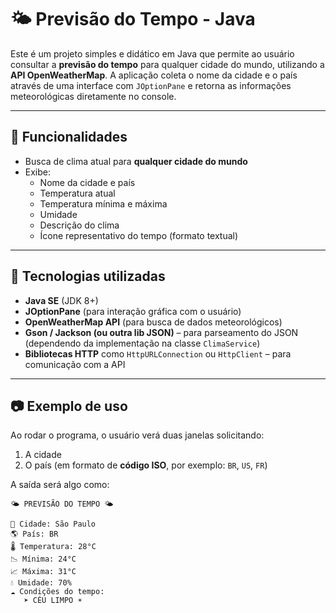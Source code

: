 
# 🌤️ Previsão do Tempo - Java

Este é um projeto simples e didático em Java que permite ao usuário consultar a **previsão do tempo** para qualquer cidade do mundo, utilizando a **API OpenWeatherMap**. A aplicação coleta o nome da cidade e o país através de uma interface com `JOptionPane` e retorna as informações meteorológicas diretamente no console.

---

## 📌 Funcionalidades

- Busca de clima atual para **qualquer cidade do mundo**
- Exibe:
  - Nome da cidade e país
  - Temperatura atual
  - Temperatura mínima e máxima
  - Umidade
  - Descrição do clima
  - Ícone representativo do tempo (formato textual)

---

## 🧰 Tecnologias utilizadas

- **Java SE** (JDK 8+)
- **JOptionPane** (para interação gráfica com o usuário)
- **OpenWeatherMap API** (para busca de dados meteorológicos)
- **Gson / Jackson (ou outra lib JSON)** – para parseamento do JSON (dependendo da implementação na classe `ClimaService`)
- **Bibliotecas HTTP** como `HttpURLConnection` ou `HttpClient` – para comunicação com a API

---

## 📷 Exemplo de uso

Ao rodar o programa, o usuário verá duas janelas solicitando:

1. A cidade
2. O país (em formato de **código ISO**, por exemplo: `BR`, `US`, `FR`)

A saída será algo como:

```
🌤️ PREVISÃO DO TEMPO 🌤️

📍 Cidade: São Paulo  
🌎 País: BR  
🌡️ Temperatura: 28°C  
📉 Mínima: 24°C  
📈 Máxima: 31°C  
💧 Umidade: 70%  
☁️ Condições do tempo:  
   ➤ CÉU LIMPO ☀️
```


